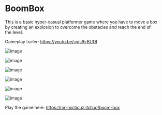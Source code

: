 # BoomBox
This is a basic hyper-casual platformer game where you have to move a box by creating an explosion to overcome the obstacles and reach the end of the level.

Gameplay trailer: https://youtu.be/sgjs9irBUDI

![image](https://user-images.githubusercontent.com/23738870/109396540-071f2100-792a-11eb-94df-557b08624d3c.png)

![image](https://user-images.githubusercontent.com/23738870/109396530-fcfd2280-7929-11eb-93c8-30980eb19c67.png)

![image](https://user-images.githubusercontent.com/23738870/109396544-0edec580-792a-11eb-97f3-050f0609bf63.png)

![image](https://user-images.githubusercontent.com/23738870/109396551-169e6a00-792a-11eb-8af5-5fa9e0c42a90.png)

![image](https://user-images.githubusercontent.com/23738870/109396558-2027d200-792a-11eb-8897-88ef804842d6.png)

![image](https://user-images.githubusercontent.com/23738870/109396566-29b13a00-792a-11eb-8985-a1663b423c77.png)

Play the game here: https://mr-minticuz.itch.io/boom-box
